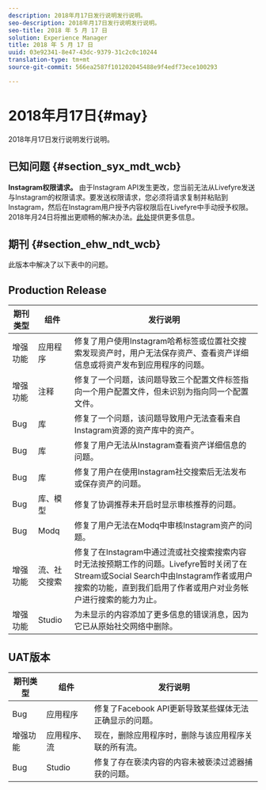 ```yaml
---
description: 2018年月17日发行说明发行说明。
seo-description: 2018年月17日发行说明发行说明。
seo-title: 2018 年 5 月 17 日
solution: Experience Manager
title: 2018 年 5 月 17 日
uuid: 03e92341-8e47-43dc-9379-31c2c0c10244
translation-type: tm+mt
source-git-commit: 566ea2587f101202045488e9f4edf73ece100293

---
```



# 2018年月17日{#may}

2018年月17日发行说明发行说明。

## 已知问题 {#section_syx_mdt_wcb}

**Instagram权限请求。** 由于Instagram API发生更改，您当前无法从Livefyre发送与Instagram的权限请求。要发送权限请求，您必须将请求复制并粘贴到Instagram，然后在Instagram用户授予内容权限后在Livefyre中手动授予权限。2018年月24日将推出更顺畅的解决办法。[此处](/help/using/c-anouncements.md#c_anouncements)提供更多信息。

## 期刊 {#section_ehw_ndt_wcb}

此版本中解决了以下表中的问题。

## Production Release

| **期刊类型** | **组件** | **发行说明** |
|---|---|---|
| 增强功能 | 应用程序 | 修复了用户使用Instagram哈希标签或位置社交搜索发现资产时，用户无法保存资产、查看资产详细信息或将资产发布到应用程序的问题。 |
| 增强功能 | 注释 | 修复了一个问题，该问题导致三个配置文件标签指向一个用户配置文件，但未识别为指向同一个配置文件。 |
| Bug | 库 | 修复了一个问题，该问题导致用户无法查看来自Instagram资源的资产库中的资产。 |
| Bug | 库 | 修复了用户无法从Instagram查看资产详细信息的问题。 |
| Bug | 库 | 修复了用户在使用Instagram社交搜索后无法发布或保存资产的问题。 |
| Bug | 库、模型 | 修复了协调推荐未开启时显示审核推荐的问题。 |
| Bug | Modq | 修复了用户无法在Modq中审核Instagram资产的问题。 |
| 增强功能 | 流、社交搜索 | 修复了在Instagram中通过流或社交搜索搜索内容时无法按预期工作的问题。Livefyre暂时关闭了在Stream或Social Search中由Instagram作者或用户搜索的功能，直到我们启用了作者或用户对业务帐户进行搜索的能力为止。 |
| 增强功能 | Studio | 为未显示的内容添加了更多信息的错误消息，因为它已从原始社交网络中删除。 |

## UAT版本

| **期刊类型** | **组件** | **发行说明** |
|---|---|---|
| Bug | 应用程序 | 修复了Facebook API更新导致某些媒体无法正确显示的问题。 |
| 增强功能 | 应用程序、流 | 现在，删除应用程序时，删除与该应用程序关联的所有流。 |
| Bug | Studio | 修复了存在亵渎内容的内容未被亵渎过滤器捕获的问题。 |

